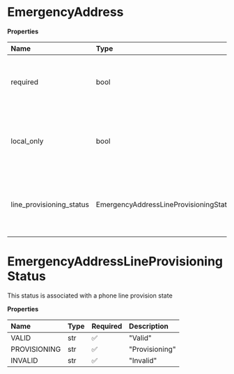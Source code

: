 # EmergencyAddress

**Properties**

| Name                     | Type                                   | Required | Description                                                         |
| :----------------------- | :------------------------------------- | :------- | :------------------------------------------------------------------ |
| required                 | bool                                   | ❌       | If set to `true` then specifying emergency address is required      |
| local_only               | bool                                   | ❌       | If set to `true` then only local emergency address can be specified |
| line_provisioning_status | EmergencyAddressLineProvisioningStatus | ❌       | This status is associated with a phone line provision state         |

# EmergencyAddressLineProvisioningStatus

This status is associated with a phone line provision state

**Properties**

| Name         | Type | Required | Description    |
| :----------- | :--- | :------- | :------------- |
| VALID        | str  | ✅       | "Valid"        |
| PROVISIONING | str  | ✅       | "Provisioning" |
| INVALID      | str  | ✅       | "Invalid"      |

<!-- This file was generated by liblab | https://liblab.com/ -->
